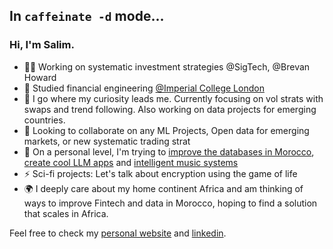 ##  In `caffeinate -d` mode...
### Hi, I'm Salim.
- 👨‍💻 Working on systematic investment strategies @SigTech, @Brevan Howard
- 🔭 Studied financial engineering [@Imperial College London](https://www.imperial.ac.uk/)
- 🌱 I go where my curiosity leads me. Currently focusing on vol strats with swaps and trend following. Also working on data projects for emerging countries.
- 👯 Looking to collaborate on any ML Projects, Open data for emerging markets, or new systematic trading strat
- 🤔 On a personal level, I'm trying to [improve the databases in Morocco](https://github.com/milas-melt/Moroccan-Databases), [create cool LLM apps](https://github.com/milas-melt/multi-character-AI-bot) and [intelligent music systems](https://github.com/milas-melt/dj_station)
- ⚡ Sci-fi projects: Let's talk about encryption using the game of life
- 🌍 I deeply care about my home continent Africa and am thinking of ways to improve Fintech and data in Morocco, hoping to find a solution that scales in Africa. 

Feel free to check my [personal website](http://www.salimtlemcani.com/) and [linkedin](https://www.linkedin.com/in/salim-tlem%C3%A7ani-770858148/).
